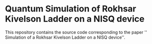 # Quantum Simulation of Rokhsar Kivelson Ladder on a NISQ device
This repository contains the source code corresponding to the paper '' Simulation of a Rokhsar Kivelson Ladder on a NISQ device''.
